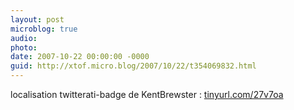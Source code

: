 ```yaml
---
layout: post
microblog: true
audio: 
photo: 
date: 2007-10-22 00:00:00 -0000
guid: http://xtof.micro.blog/2007/10/22/t354069832.html
---
```

localisation twitterati-badge de KentBrewster :  [tinyurl.com/27v7oa](http://tinyurl.com/27v7oa)
